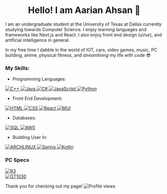 <h1 align= "center"> Hello! I am Aarian Ahsan 👋 </h1>

<!--- bruh --->

I am an undergraduate student at the University of Texas at Dallas currently studying towards Computer Science. I enjoy learning languages and frameworks like Next.js and React. I also enjoy front end design (ui/ux), and artificial intelligence in general.

In my free time I dabble in the world of IOT, cars, video games, music, PC building, anime, physical fitness, and *streamlining* my life with code 😎 <br>

### My Skills:
- Programming Languages:

<a href="https://html.com/" target="_blank"> 
<img alt="C++" src="https://img.shields.io/badge/C%2B%2B-00599C?style=for-the-badge&logo=c%2B%2B&logoColor=red">
  </a>
                     
<a href="https://html.com/" target="_blank"> 
<img alt="Java" src="https://img.shields.io/badge/Java-ED8B00?style=for-the-badge&logo=java&logoColor=white">
  </a>
     
<a href="https://html.com/" target="_blank"> 
<img alt="C#" src="https://img.shields.io/badge/C%23-239120?style=for-the-badge&logo=c-sharp&logoColor=red">
  </a>
     
<a href="https://html.com/" target="_blank"> 
<img alt="JavaScript" src="https://img.shields.io/badge/JavaScript-323330?style=for-the-badge&logo=javascript&logoColor=red">
  </a>
  
  <a href="https://html.com/" target="_blank"> 
<img alt="Python" src="https://img.shields.io/badge/Python-3776AB?style=for-the-badge&logo=python&logoColor=red">
  </a>

- Front End Development:

<a href="https://html.com/" target="_blank"> 
<img alt="HTML" src="https://img.shields.io/badge/HTML-239120?style=for-the-badge&logo=html5&logoColor=red">
  </a>
  
  <a href="https://html.com/" target="_blank"> 
<img alt="CSS" src="https://img.shields.io/badge/CSS-239120?&style=for-the-badge&logo=css3&logoColor=red">
  </a>
                      
<a href="https://html.com/" target="_blank"> 
<img alt="React" src="https://img.shields.io/badge/React-20232A?style=for-the-badge&logo=react&logoColor=red">
</a>
  
<a href="https://html.com/" target="_blank"> 
<img alt="MUI" src="https://img.shields.io/badge/Material--UI-0081CB?style=for-the-badge&logo=material-ui&logoColor=white">
</a>

- Databases:

	<a href="https://html.com/" target="_blank"> 
<img alt="SQL" src="https://img.shields.io/badge/MySQL-00000F?style=for-the-badge&logo=mysql&logoColor=red">
  </a>
  
  <a href="https://html.com/" target="_blank"> 
<img alt="AWS" src="https://img.shields.io/badge/Amazon_AWS-232F3E?style=for-the-badge&logo=amazon-aws&logoColor=red">
</a>

- Budding User In:
  
<!--- ADD URL FOR ARCH LINUX --->
  <a href="https://html.com/" target="_blank"> 
<img alt="ARCHLINUX" src="https://img.shields.io/badge/Arch_Linux-1793D1?style=for-the-badge&logo=arch-linux&logoColor=red">
</a>

  <a href="https://html.com/" target="_blank"> 
<img alt="Spring" src="https://img.shields.io/badge/Spring-6DB33F?style=for-the-badge&logo=spring&logoColor=red"
     </a>
  
  <a href="https://html.com/" target="_blank"> 
<img alt="Kotlin" src="https://img.shields.io/badge/Kotlin-0095D5?&style=for-the-badge&logo=kotlin&logoColor=red">
  </a>

### PC Specs
  <a href="https://html.com/" target="_blank"> 
<img alt="R3" src="https://img.shields.io/badge/AMD-Ryzen_3_1300X-ED1C24?style=for-the-badge&logo=amd&logoColor=white"> </a>
  <br>
  <a href="https://html.com/" target="_blank"> 
<img alt="GT1030" src="https://img.shields.io/badge/NVIDIA-GTX1030-76B900?style=for-the-badge&logo=nvidia&logoColor=white"> </a>
  
  
Thank you for checking out my page!
![Profile views](https://gpvc.arturio.dev/Aarian-A)  
<!---
[![Anurag's GitHub stats](https://github-readme-stats.vercel.app/api?username=aarian-a&theme=dracula)](https://github.com/aarian-a/github-readme-stats)

[![Top Langs](https://github-readme-stats.vercel.app/api/top-langs/?username=aarian-a&layout=compact&theme=dracula)](https://github.com/aarian-a/github-readme-stats)
--->
  
